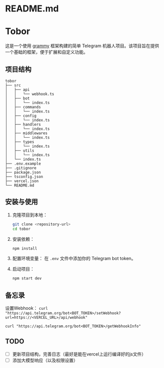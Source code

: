 # README.md

# Tobor

这是一个使用 [grammy](https://grammy.dev/zh/) 框架构建的简单 Telegram 机器人项目。该项目旨在提供一个基础的框架，便于扩展和自定义功能。

## 项目结构

```
tobor
├── src
│   ├── api
│   │   └── webhook.ts
│   ├── bot
│   │   └── index.ts
│   ├── commands
│   │   └── index.ts
│   ├── config
│   │   └── index.ts
│   ├── handlers
│   │   └── index.ts
│   ├── middlewares
│   │   └── index.ts
│   ├── types
│   │   └── index.ts
│   ├── utils
│   │   └── index.ts
│   └── index.ts
├── .env.example
├── .gitignore
├── package.json
├── tsconfig.json
├── vercel.json
└── README.md
```

## 安装与使用

1. 克隆项目到本地：
   ```bash
   git clone <repository-url>
   cd tobor
   ```

2. 安装依赖：
   ```bash
   npm install
   ```

3. 配置环境变量：
   在 `.env` 文件中添加你的 Telegram bot token。

4. 启动项目：
   ```bash
   npm start dev
   ```

## 备忘录

设置Webhook：
`curl "https://api.telegram.org/bot<BOT_TOKEN>/setWebhook?url=https://<VERCEL_URL>/api/webhook"`

`curl "https://api.telegram.org/bot<BOT_TOKEN>/getWebhookInfo" `        

## TODO

- [ ] 更新项目结构，完善日志（最好是能在vercel上运行编译好的js文件）
- [ ] 添加大模型响应（以及权限设置）